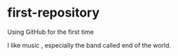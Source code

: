 # first-repository
Using GitHub for the first time

I like music , especially the band called end of the world.
